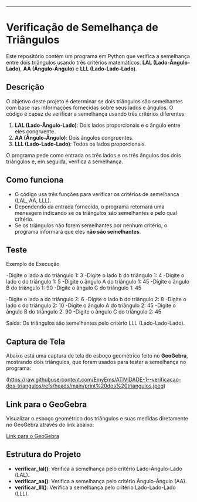 
---

# Verificação de Semelhança de Triângulos

Este repositório contém um programa em Python que verifica a semelhança entre dois triângulos usando três critérios matemáticos: **LAL (Lado-Ângulo-Lado)**, **AA (Ângulo-Ângulo)** e **LLL (Lado-Lado-Lado)**.

## Descrição

O objetivo deste projeto é determinar se dois triângulos são semelhantes com base nas informações fornecidas sobre seus lados e ângulos. O código é capaz de verificar a semelhança usando três critérios diferentes:

1. **LAL (Lado-Ângulo-Lado)**: Dois lados proporcionais e o ângulo entre eles congruente.
2. **AA (Ângulo-Ângulo)**: Dois ângulos congruentes.
3. **LLL (Lado-Lado-Lado)**: Todos os lados proporcionais.

O programa pede como entrada os três lados e os três ângulos dos dois triângulos e, em seguida, verifica a semelhança.

## Como funciona

- O código usa três funções para verificar os critérios de semelhança (LAL, AA, LLL).
- Dependendo da entrada fornecida, o programa retornará uma mensagem indicando se os triângulos são semelhantes e pelo qual critério.
- Se os triângulos não forem semelhantes por nenhum critério, o programa informará que eles **não são semelhantes**.

## Teste
Exemplo de Execução

-Digite o lado a do triângulo 1: 3
-Digite o lado b do triângulo 1: 4
-Digite o lado c do triângulo 1: 5
-Digite o ângulo A do triângulo 1: 45
-Digite o ângulo B do triângulo 1: 90
-Digite o ângulo C do triângulo 1: 45

-Digite o lado a do triângulo 2: 6
-Digite o lado b do triângulo 2: 8
-Digite o lado c do triângulo 2: 10
-Digite o ângulo A do triângulo 2: 45
-Digite o ângulo B do triângulo 2: 90
-Digite o ângulo C do triângulo 2: 45

Saída: Os triângulos são semelhantes pelo critério LLL (Lado-Lado-Lado).

## Captura de Tela

Abaixo está uma captura de tela do esboço geométrico feito no **GeoGebra**, mostrando dois triângulos, que foram usados para testar a semelhança no programa:

(https://raw.githubusercontent.com/EmyEms/ATIVIDADE-1--verificacao-dos-triangulos/refs/heads/main/print%20dos%20triangulos.jpeg)

## Link para o GeoGebra

Visualizar o esboço geométrico dos triângulos e suas medidas diretamente no GeoGebra através do link abaixo:

[Link para o GeoGebra](https://www.geogebra.org/calculator/wfxkqmfe)

## Estrutura do Projeto

- **verificar_lal()**: Verifica a semelhança pelo critério Lado-Ângulo-Lado (LAL).
- **verificar_aa()**: Verifica a semelhança pelo critério Ângulo-Ângulo (AA).
- **verificar_lll()**: Verifica a semelhança pelo critério Lado-Lado-Lado (LLL).



   


